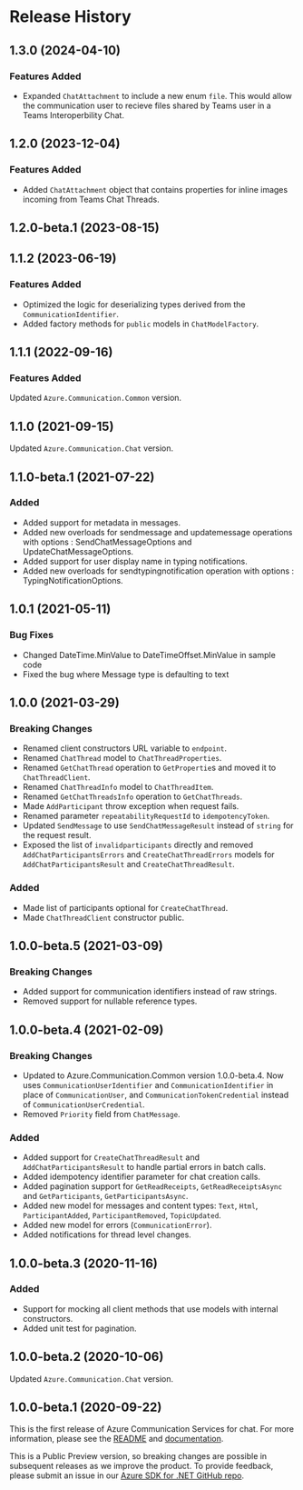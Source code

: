 # Release History

## 1.3.0 (2024-04-10)

### Features Added
- Expanded `ChatAttachment` to include a new enum `file`. This would allow the communication user to recieve files shared by Teams user in a Teams Interoperbility Chat.

## 1.2.0 (2023-12-04)

### Features Added

- Added `ChatAttachment` object that contains properties for inline images incoming from Teams Chat Threads.

## 1.2.0-beta.1 (2023-08-15)

## 1.1.2 (2023-06-19)

### Features Added
- Optimized the logic for deserializing types derived from the `CommunicationIdentifier`.
- Added factory methods for `public` models in `ChatModelFactory`.

## 1.1.1 (2022-09-16)

### Features Added
Updated `Azure.Communication.Common` version.

## 1.1.0 (2021-09-15)
Updated `Azure.Communication.Chat` version.

## 1.1.0-beta.1 (2021-07-22)
### Added
- Added support for metadata in messages.
- Added new overloads for sendmessage and updatemessage operations with options : SendChatMessageOptions and UpdateChatMessageOptions. 
- Added support for user display name in typing notifications.
- Added new overloads for sendtypingnotification operation with options : TypingNotificationOptions. 

## 1.0.1 (2021-05-11)

### Bug Fixes
- Changed DateTime.MinValue to DateTimeOffset.MinValue in sample code
- Fixed the bug where Message type is defaulting to text

## 1.0.0 (2021-03-29)

### Breaking Changes

- Renamed client constructors URL variable to `endpoint`.
- Renamed `ChatThread` model to `ChatThreadProperties`.
- Renamed `GetChatThread` operation to `GetPropertie`s and moved it to `ChatThreadClient`.
- Renamed `ChatThreadInfo` model to `ChatThreadItem`.
- Renamed `GetChatThreadsInfo` operation to `GetChatThreads`.
- Made `AddParticipant` throw exception when request fails.
- Renamed parameter `repeatabilityRequestId` to `idempotencyToken`.
- Updated `SendMessage` to use `SendChatMessageResult` instead of `string` for the request result.
- Exposed the list of `invalidparticipants` directly and removed `AddChatParticipantsErrors` and `CreateChatThreadErrors` models for `AddChatParticipantsResult` and `CreateChatThreadResult`.

### Added

- Made list of participants optional for `CreateChatThread`.
- Made `ChatThreadClient` constructor public.

## 1.0.0-beta.5 (2021-03-09)

### Breaking Changes

- Added support for communication identifiers instead of raw strings.
- Removed support for nullable reference types.

## 1.0.0-beta.4 (2021-02-09)

### Breaking Changes

- Updated to Azure.Communication.Common version 1.0.0-beta.4. Now uses `CommunicationUserIdentifier` and `CommunicationIdentifier` in place of `CommunicationUser`, and `CommunicationTokenCredential` instead of `CommunicationUserCredential`.
- Removed `Priority` field from `ChatMessage`.

### Added

- Added support for `CreateChatThreadResult` and `AddChatParticipantsResult` to handle partial errors in batch calls.
- Added idempotency identifier parameter for chat creation calls.
- Added pagination support for `GetReadReceipts`, `GetReadReceiptsAsync` and `GetParticipants`, `GetParticipantsAsync`.
- Added new model for messages and content types: `Text`, `Html`, `ParticipantAdded`, `ParticipantRemoved`, `TopicUpdated`.
- Added new model for errors (`CommunicationError`).
- Added notifications for thread level changes.


## 1.0.0-beta.3 (2020-11-16)

### Added
- Support for mocking all client methods that use models with internal constructors.
- Added unit test for pagination.


## 1.0.0-beta.2 (2020-10-06)
Updated `Azure.Communication.Chat` version.

## 1.0.0-beta.1 (2020-09-22)
This is the first release of Azure Communication Services for chat. For more information, please see the [README][read_me] and [documentation][documentation].

This is a Public Preview version, so breaking changes are possible in subsequent releases as we improve the product. To provide feedback, please submit an issue in our [Azure SDK for .NET GitHub repo](https://github.com/Azure/azure-sdk-for-net/issues).

<!-- LINKS -->
[read_me]: https://github.com/Azure/azure-sdk-for-net/blob/main/sdk/communication/Azure.Communication.Chat/README.md
[documentation]: https://docs.microsoft.com/azure/communication-services/quickstarts/chat/get-started?pivots=programming-language-csharp

